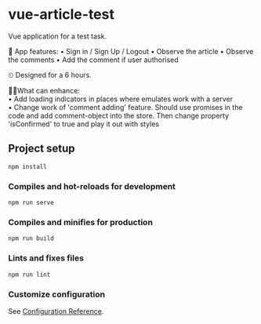 # vue-article-test

Vue application for a test task. 

🎪 App features:
• Sign in / Sign Up / Logout
• Observe the article
• Observe the comments
• Add the comment if user authorised

⏲ Designed for a 6 hours.

👨‍🔧What can enhance:  
• Add loading indicators in places where emulates work with a server  
• Change work of 'comment adding' feature. Should use promises in the code and add comment-object into the store. Then change property 'isConfirmed' to true and play it out with styles  

## Project setup
```
npm install
```

### Compiles and hot-reloads for development
```
npm run serve
```

### Compiles and minifies for production
```
npm run build
```

### Lints and fixes files
```
npm run lint
```

### Customize configuration
See [Configuration Reference](https://cli.vuejs.org/config/).
